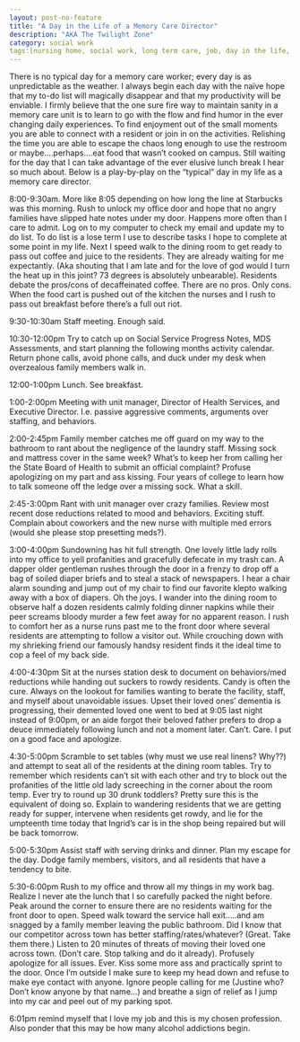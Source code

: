 ```yaml
---
layout: post-no-feature
title: "A Day in the Life of a Memory Care Director"
description: "AKA The Twilight Zone"
category: social work
tags:[nursing home, social work, long term care, job, day in the life,  memory care]
---
```


 There is no typical day for a memory care worker; every day is as unpredictable as the weather. I always begin each day with the naïve hope that my to-do list will magically disappear and that my productivity will be enviable. I firmly believe that the one sure fire way to maintain sanity in a memory care unit is to learn to go with the flow and find humor in the ever changing daily experiences. To find enjoyment out of the small moments you are able to connect with a resident or join in on the activities. Relishing the time you are able to escape the chaos long enough to use the restroom or maybe….perhaps….eat food that wasn’t cooked on campus. Still waiting for the day that I can take advantage of the ever elusive lunch break I hear so much about. Below is a play-by-play on the “typical” day in my life as a memory care director.

  8:00-9:30am. More like 8:05 depending on how long the line at Starbucks was this morning. Rush to unlock my office door and hope that no angry families have slipped hate notes under my door. Happens more often than I care to admit. Log on to my computer to check my email and update my to do list. To do list is a lose term I use to describe tasks I hope to complete at some point in my life.  Next I speed walk to the dining room to get ready to pass out coffee and juice to the residents. They are already waiting for me expectantly. (Aka shouting that I am late and for the love of god would I turn the heat up in this joint? 73 degrees is absolutely unbearable). Residents debate the pros/cons of decaffeinated coffee. There are no pros. Only cons. When the food cart is pushed out of the kitchen the nurses and I rush to pass out breakfast before there’s a full out riot.

  9:30-10:30am Staff meeting. Enough said.

  10:30-12:00pm Try to catch up on Social Service Progress Notes, MDS Assessments, and start planning the following months activity calendar. Return phone calls, avoid phone calls, and duck under my desk when overzealous family members walk in.

  12:00-1:00pm Lunch. See breakfast.

  1:00-2:00pm Meeting with unit manager, Director of Health Services, and Executive Director. I.e. passive aggressive comments, arguments over staffing, and behaviors.

  2:00-2:45pm Family member catches me off guard on my way to the bathroom to rant about the negligence of the laundry staff. Missing sock and mattress cover in the same week? What’s to keep her from calling her the State Board of Health to submit an official complaint? Profuse apologizing on my part and ass kissing. Four years of college to learn how to talk someone off the ledge over a missing sock. What a skill.

  2:45-3:00pm Rant with unit manager over crazy families. Review most recent dose reductions related to mood and behaviors. Exciting stuff. Complain about coworkers and the new nurse with multiple med errors (would she please stop presetting meds?).

  3:00-4:00pm Sundowning has hit full strength. One lovely little lady rolls into my office to yell profanities and gracefully defecate in my trash can. A dapper older gentleman rushes through the door in a frenzy to drop off a bag of soiled diaper briefs and to steal a stack of newspapers. I hear a chair alarm sounding and jump out of my chair to find our favorite klepto walking away with a box of diapers. Oh the joys. I wander into the dining room to observe half a dozen residents calmly folding dinner napkins while their peer
  screams bloody murder a few feet away for no apparent reason. I rush to comfort her as a nurse runs past me to the front door where several residents are attempting to follow a visitor out.  While crouching down with my shrieking friend our famously handsy resident finds it the ideal time to cop a feel of my back side.

 4:00-4:30pm Sit at the nurses station desk to document on behaviors/med reductions while handing out suckers to rowdy residents. Candy is often the cure. Always on the lookout for families wanting to berate the facility, staff, and myself about unavoidable issues. Upset their loved ones’ dementia is progressing, their demented loved one went to bed at 9:05 last night instead of 9:00pm, or an aide forgot their beloved father prefers to drop a deuce immediately following lunch and not a moment later. Can’t. Care. I put on a good face and apologize.

 4:30-5:00pm Scramble to set tables (why must we use real linens? Why??) and attempt to seat all of the residents at the dining room tables. Try to remember which residents can’t sit with each other and try to block out the profanities of the little old lady screeching in the corner about the room temp. Ever try to round up 30 drunk toddlers? Pretty sure this is the equivalent of doing so. Explain to wandering residents that we are getting ready for supper, intervene when residents get rowdy, and lie for the umpteenth time today that Ingrid’s car is in the  shop being repaired but will be back tomorrow.   

 5:00-5:30pm Assist staff with serving drinks and dinner. Plan my escape for the day. Dodge family members, visitors, and all residents that have a tendency to bite.

 5:30-6:00pm Rush to my office and throw all my things in my work bag. Realize I never ate the lunch that I so carefully packed the night before. Peak around the corner to ensure there are no residents waiting for the front door to open. Speed walk toward the service hall exit…..and am snagged by a family member leaving the public bathroom. Did I know that our competitor across town has better staffing/rates/whatever? (Great. Take them there.) Listen to 20 minutes of threats of moving their loved one across town. (Don’t care. Stop talking and do it already). Profusely apologize for all issues. Ever. Kiss some more ass and practically sprint to the door. Once I’m outside I make sure to keep my head down and refuse to make eye contact with anyone. Ignore people calling for me (Justine who? Don’t know anyone by that name…) and breathe a sign of relief as I jump into my car and peel out of my parking spot.

 6:01pm remind myself that I love my job and this is my chosen profession. Also ponder that this may be how many alcohol addictions begin.
